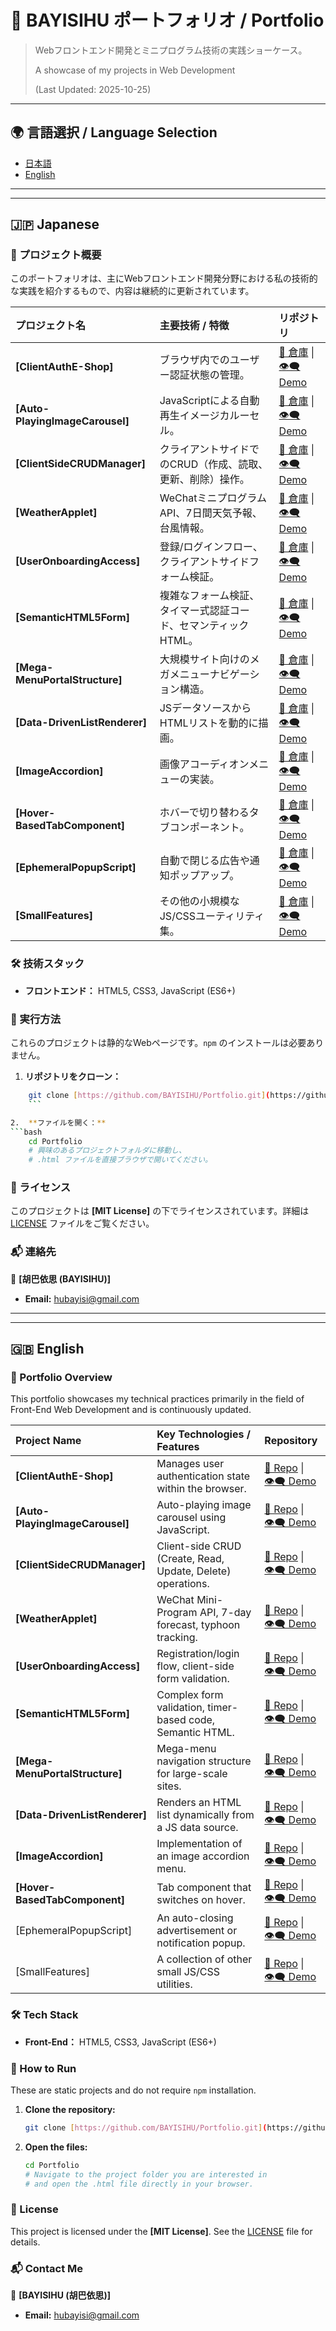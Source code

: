 # 🌟 BAYISIHU ポートフォリオ / Portfolio

> Webフロントエンド開発とミニプログラム技術の実践ショーケース。
>
> A showcase of my projects in Web Development 
>
> (Last Updated: 2025-10-25)

---

## 🌍 言語選択 / Language Selection

* [日本語](#-japanese)
* [English](#-english)

---
---

## 🇯🇵 Japanese

### 🚀 プロジェクト概要

このポートフォリオは、主にWebフロントエンド開発分野における私の技術的な実践を紹介するもので、内容は継続的に更新されています。

| プロジェクト名 | 主要技術 / 特徴 | リポジトリ |
| :--- | :--- | :--- |
| **[ClientAuthE-Shop]** | ブラウザ内でのユーザー認証状態の管理。 | [🔗 倉庫](https://github.com/BAYISIHU/Portfolio/tree/main/ClientAuthE-Shop) \| [👁️‍🗨️ Demo](https://bayisihu.github.io/Portfolio/ClientAuthE-Shop/) |
| **[Auto-PlayingImageCarousel]** | JavaScriptによる自動再生イメージカルーセル。 | [🔗 倉庫](https://github.com/BAYISIHU/Portfolio/tree/main/Auto-PlayingImageCarousel) \| [👁️‍🗨️ Demo](https://bayisihu.github.io/Portfolio/Auto-PlayingImageCarousel/) |
| **[ClientSideCRUDManager]** | クライアントサイドでのCRUD（作成、読取、更新、削除）操作。 | [🔗 倉庫](https://github.com/BAYISIHU/Portfolio/tree/main/ClientSideCRUDManager) \| [👁️‍🗨️ Demo](https://bayisihu.github.io/Portfolio/ClientSideCRUDManager/Client-SideCRUDManager.html) |
| **[WeatherApplet]** | WeChatミニプログラムAPI、7日間天気予報、台風情報。 | [🔗 倉庫](https://github.com/BAYISIHU/Portfolio/tree/main/WeatherApplet) \| [👁️‍🗨️ Demo](https://bayisihu.github.io/Portfolio/WeatherApplet/WeatherDetails/index.html) |
| **[UserOnboardingAccess]** | 登録/ログインフロー、クライアントサイドフォーム検証。 | [🔗 倉庫](https://github.com/BAYISIHU/Portfolio/tree/main/UserOnboardingAccess) \| [👁️‍🗨️ Demo](https://bayisihu.github.io/Portfolio/UserOnboardingAccess/) |
| **[SemanticHTML5Form]** | 複雑なフォーム検証、タイマー式認証コード、セマンティックHTML。 | [🔗 倉庫](https://github.com/BAYISIHU/Portfolio/tree/main/SemanticHTML5Form) \| [👁️‍🗨️ Demo](https://bayisihu.github.io/Portfolio/SemanticHTML5Form/) |
| **[Mega-MenuPortalStructure]** | 大規模サイト向けのメガメニューナビゲーション構造。 | [🔗 倉庫](https://github.com/BAYISIHU/Portfolio/tree/main/Mega-MenuPortalStructure) \| [👁️‍🗨️ Demo](https://bayisihu.github.io/Portfolio/Mega-MenuPortalStructure/) |
| **[Data-DrivenListRenderer]** | JSデータソースからHTMLリストを動的に描画。 | [🔗 倉庫](https://github.com/BAYISIHU/Portfolio/tree/main/Data-DrivenListRenderer) \| [👁️‍🗨️ Demo](https://bayisihu.github.io/Portfolio/Data-DrivenListRenderer/Data-DrivenListRenderer.html) |
| **[ImageAccordion]** | 画像アコーディオンメニューの実装。 | [🔗 倉庫](https://github.com/BAYISIHU/Portfolio/tree/main/ImageAccordion) \| [👁️‍🗨️ Demo](https://bayisihu.github.io/Portfolio/ImageAccordion/ImageAccordion.html) |
| **[Hover-BasedTabComponent]** | ホバーで切り替わるタブコンポーネント。 | [🔗 倉庫](https://github.com/BAYISIHU/Portfolio/tree/main/Hover-BasedTabComponent) \| [👁️‍🗨️ Demo](https://bayisihu.github.io/Portfolio/Hover-BasedTabComponent/) |
| **[EphemeralPopupScript]** | 自動で閉じる広告や通知ポップアップ。 | [🔗 倉庫](https://github.com/BAYISIHU/Portfolio/tree/main/EphemeralPopupScript) \| [👁️‍🗨️ Demo](https://bayisihu.github.io/Portfolio/EphemeralPopupScript/EphemeralPopupScript.html) |
| **[SmallFeatures]** | その他の小規模なJS/CSSユーティリティ集。 | [🔗 倉庫](https://github.com/BAYISIHU/Portfolio/tree/main/SmallFeatures) \| [👁️‍🗨️ Demo](https://bayisihu.github.io/Portfolio/SmallFeatures/ATM.html) |

### 🛠️ 技術スタック

* **フロントエンド：** HTML5, CSS3, JavaScript (ES6+)

### 📂 実行方法

これらのプロジェクトは静的なWebページです。`npm` のインストールは必要ありません。

1.  **リポジトリをクローン：**

```bash
    git clone [https://github.com/BAYISIHU/Portfolio.git](https://github.com/BAYISIHU/Portfolio.git)
    ```

2.  **ファイルを開く：**
```bash
    cd Portfolio
    # 興味のあるプロジェクトフォルダに移動し、
    # .html ファイルを直接ブラウザで開いてください。
```

### 📄 ライセンス

このプロジェクトは **[MIT License]** の下でライセンスされています。詳細は [LICENSE](LICENSE) ファイルをご覧ください。

### 📬 連絡先

👤 **[胡巴依思 (BAYISIHU)]**

* **Email:** hubayisi@gmail.com

---
---

## 🇬🇧 English

### 🚀 Portfolio Overview

This portfolio showcases my technical practices primarily in the field of Front-End Web Development and is continuously updated.

| Project Name | Key Technologies / Features | Repository |
| :--- | :--- | :--- |
| **[ClientAuthE-Shop]** | Manages user authentication state within the browser. | [🔗 Repo](https://github.com/BAYISIHU/Portfolio/tree/main/ClientAuthE-Shop) \| [👁️‍🗨️ Demo](https://bayisihu.github.io/Portfolio/ClientAuthE-Shop/) |
| **[Auto-PlayingImageCarousel]** | Auto-playing image carousel using JavaScript. | [🔗 Repo](https://github.com/BAYISIHU/Portfolio/tree/main/Auto-PlayingImageCarousel) \| [👁️‍🗨️ Demo](https://bayisihu.github.io/Portfolio/Auto-PlayingImageCarousel/) |
| **[ClientSideCRUDManager]** | Client-side CRUD (Create, Read, Update, Delete) operations. | [🔗 Repo](https://github.com/BAYISIHU/Portfolio/tree/main/ClientSideCRUDManager) \| [👁️‍🗨️ Demo](https://bayisihu.github.io/Portfolio/ClientSideCRUDManager/) |
| **[WeatherApplet]** | WeChat Mini-Program API, 7-day forecast, typhoon tracking. | [🔗 Repo](https://github.com/BAYISIHU/Portfolio/tree/main/WeatherApplet) \| [👁️‍🗨️ Demo](https://bayisihu.github.io/Portfolio/WeatherApplet/WeatherWeek/index.html) |
| **[UserOnboardingAccess]** | Registration/login flow, client-side form validation. | [🔗 Repo](https://github.com/BAYISIHU/Portfolio/tree/main/UserOnboardingAccess) \| [👁️‍🗨️ Demo](https://bayisihu.github.io/Portfolio/UserOnboardingAccess/) |
| **[SemanticHTML5Form]** | Complex form validation, timer-based code, Semantic HTML. | [🔗 Repo](https://github.com/BAYISIHU/Portfolio/tree/main/SemanticHTML5Form) \| [👁️‍🗨️ Demo](https://bayisihu.github.io/Portfolio/SemanticHTML5Form/) |
| **[Mega-MenuPortalStructure]** | Mega-menu navigation structure for large-scale sites. | [🔗 Repo](https://github.com/BAYISIHU/Portfolio/tree/main/Mega-MenuPortalStructure) \| [👁️‍🗨️ Demo](https://bayisihu.github.io/Portfolio/Mega-MenuPortalStructure/) |
| **[Data-DrivenListRenderer]** | Renders an HTML list dynamically from a JS data source. | [🔗 Repo](https://github.com/BAYISIHU/Portfolio/tree/main/Data-DrivenListRenderer) \| [👁️‍🗨️ Demo](https://bayisihu.github.io/Portfolio/Data-DrivenListRenderer/) |
| **[ImageAccordion]** | Implementation of an image accordion menu. | [🔗 Repo](https://github.com/BAYISIHU/Portfolio/tree/main/ImageAccordion) \| [👁️‍🗨️ Demo](https://bayisihu.github.io/Portfolio/ImageAccordion/) |
| **[Hover-BasedTabComponent]** | Tab component that switches on hover. | [🔗 Repo](https://github.com/BAYISIHU/Portfolio/tree/main/Hover-BasedTabComponent) \| [👁️‍🗨️ Demo](https://bayisihu.github.io/Portfolio/Hover-BasedTabComponent/) |
| [EphemeralPopupScript] | An auto-closing advertisement or notification popup. | [🔗 Repo](https://github.com/BAYISIHU/Portfolio/tree/main/EphemeralPopupScript) \| [👁️‍🗨️ Demo](https://bayisihu.github.io/Portfolio/EphemeralPopupScript/) |
| [SmallFeatures] | A collection of other small JS/CSS utilities. | [🔗 Repo](https://github.com/BAYISIHU/Portfolio/tree/main/SmallFeatures) \| [👁️‍🗨️ Demo](https://bayisihu.github.io/Portfolio/SmallFeatures/) |
### 🛠️ Tech Stack

* **Front-End：** HTML5, CSS3, JavaScript (ES6+)

### 📂 How to Run

These are static projects and do not require `npm` installation.

1.  **Clone the repository:**
    ```bash
    git clone [https://github.com/BAYISIHU/Portfolio.git](https://github.com/BAYISIHU/Portfolio.git)
    ```

2.  **Open the files:**
    ```bash
    cd Portfolio
    # Navigate to the project folder you are interested in
    # and open the .html file directly in your browser.
    ```

### 📄 License

This project is licensed under the **[MIT License]**. See the [LICENSE](LICENSE) file for details.

### 📬 Contact Me

👤 **[BAYISIHU (胡巴依思)]**
* **Email:** hubayisi@gmail.com